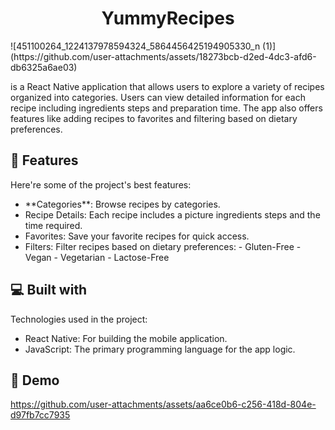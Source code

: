 <h1 align="center" id="title">YummyRecipes</h1>
![451100264_1224137978594324_5864456425194905330_n (1)](https://github.com/user-attachments/assets/18273bcb-d2ed-4dc3-afd6-db6325a6ae03)

<p id="description">is a React Native application that allows users to explore a variety of recipes organized into categories. Users can view detailed information for each recipe including ingredients steps and preparation time. The app also offers features like adding recipes to favorites and filtering based on dietary preferences.</p>

  
  
<h2>🧐 Features</h2>

Here're some of the project's best features:

*   \*\*Categories\*\*: Browse recipes by categories.
*   Recipe Details: Each recipe includes a picture ingredients steps and the time required.
*   Favorites: Save your favorite recipes for quick access.
*   Filters: Filter recipes based on dietary preferences: - Gluten-Free - Vegan - Vegetarian - Lactose-Free

  
  
<h2>💻 Built with</h2>

Technologies used in the project:

*   React Native: For building the mobile application.
*   JavaScript: The primary programming language for the app logic.
  <h2>🚀 Demo </h2>
  

https://github.com/user-attachments/assets/aa6ce0b6-c256-418d-804e-d97fb7cc7935

